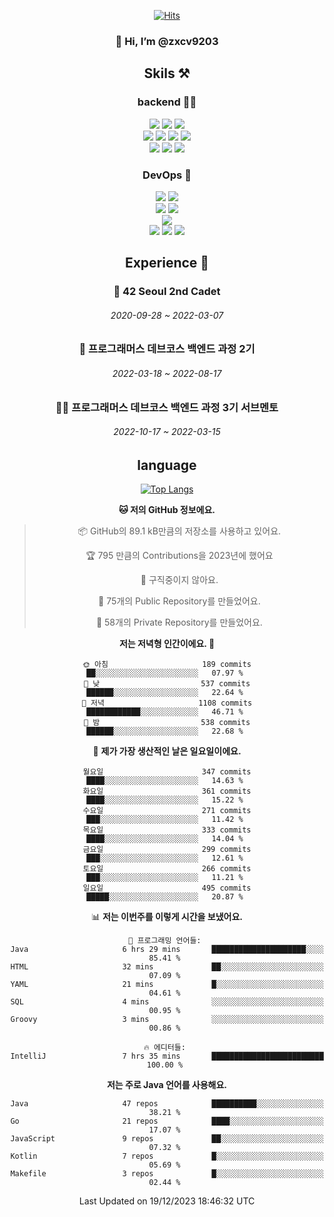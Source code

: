 <div align="center">

[![Hits](https://hits.seeyoufarm.com/api/count/incr/badge.svg?url=https%3A%2F%2Fgithub.com%2Fzxcv9203%2Fhit-counter&count_bg=%23FF7272&title_bg=%23324C2E&icon=codeigniter.svg&icon_color=%23DD5B5B&title=%EB%B0%A9%EB%AC%B8%EC%9E%90&edge_flat=false)](https://hits.seeyoufarm.com)
  
### 👋 Hi, I’m @zxcv9203

## Skils ⚒️
### backend 🧑‍💻
  
<img src="https://img.shields.io/badge/Java-FF6600?style=flat-square&logo=buymeacoffee&logoColor=white"/>
<img src="https://img.shields.io/badge/Go-0099FF?style=flat-square&logo=go&logoColor=white"/>
<img src="https://img.shields.io/badge/Kotlin-7F52FF?style=flat-square&logo=kotlin&logoColor=white"/>
  
  
<br />
  
<img src="https://img.shields.io/badge/Spring-339933?style=flat-square&logo=Spring&logoColor=white"/>
<img src="https://img.shields.io/badge/Spring Boot-339933?style=flat-square&logo=Spring Boot&logoColor=white"/>
<img src="https://img.shields.io/badge/Spring Security-339933?style=flat-square&logo=Spring Security&logoColor=white"/>
  
<img src="https://img.shields.io/badge/Spring Data JPA-339933?style=flat-square&logo=Hibernate&logoColor=white"/>

<br />
  
  <img src="https://img.shields.io/badge/mysql-0099FF?style=flat-square&logo=mysql&logoColor=white"/>
  <img src="https://img.shields.io/badge/mariadb-0099FF?style=flat-square&logo=mariadb&logoColor=white"/>
  <img src="https://img.shields.io/badge/mongoDB-47A248?style=flat-square&logo=mongodb&logoColor=white"/>
  
  
### DevOps 🚀
  
  <img src="https://img.shields.io/badge/docker-2496ED?style=flat-square&logo=docker&logoColor=white"/>
  <img src="https://img.shields.io/badge/kubernetes-326CE5?style=flat-square&logo=kubernetes&logoColor=white"/>
  
  <br />
  
  <img src="https://img.shields.io/badge/Github Actions-2088FF?style=flat-square&logo=githubactions&logoColor=white"/>
  <img src="https://img.shields.io/badge/Jenkins-D24939?style=flat-square&logo=jenkins&logoColor=white"/>
  
  
  <br />
  <img src="https://img.shields.io/badge/terraform-7B42BC?style=flat-square&logo=terraform&logoColor=white"/>
  
  <br />
  <img src="https://img.shields.io/badge/Amazon AWS-232F3E?style=flat-square&logo=Amazon AWS&logoColor=white"/>

  <img src="https://img.shields.io/badge/GCP-4285F4?style=flat-square&logo=googlecloud&logoColor=white"/>
  <img src="https://img.shields.io/badge/NCP-03C75A?style=flat-square&logo=naver&logoColor=white"/>
  
  
  
## Experience 🏃
  
### 🏫 42 Seoul 2nd Cadet
  ###### 2020-09-28 ~ 2022-03-07
  
### 🏫 프로그래머스 데브코스 백엔드 과정 2기 
  ###### 2022-03-18 ~ 2022-08-17
  
### 🧑‍🏫 프로그래머스 데브코스 백엔드 과정 3기 서브멘토 
  ###### 2022-10-17 ~ 2022-03-15

## language

[![Top Langs](https://github-readme-stats.vercel.app/api/top-langs/?username=zxcv9203&hide=html&exclude_repo=zxcv9203.github.io,golB&theme=grate-gatsby)](https://github.com/zxcv9203/github-readme-stats)
  
<!--START_SECTION:waka-->
**🐱 저의 GitHub 정보에요.** 

> 📦 GitHub의 89.1 kB만큼의 저장소를 사용하고 있어요. 
 > 
> 🏆 795 만큼의 Contributions을 2023년에 했어요
 > 
> 🚫 구직중이지 않아요.
 > 
> 📜 75개의 Public Repository를 만들었어요. 
 > 
> 🔑 58개의 Private Repository를 만들었어요. 
 > 
**저는 저녁형 인간이에요. 🦉** 

```text
🌞 아침                     189 commits         ██░░░░░░░░░░░░░░░░░░░░░░░   07.97 % 
🌆 낮　                     537 commits         ██████░░░░░░░░░░░░░░░░░░░   22.64 % 
🌃 저녁                     1108 commits        ████████████░░░░░░░░░░░░░   46.71 % 
🌙 밤　                     538 commits         ██████░░░░░░░░░░░░░░░░░░░   22.68 % 
```
📅 **제가 가장 생산적인 날은 일요일이에요.** 

```text
월요일                      347 commits         ████░░░░░░░░░░░░░░░░░░░░░   14.63 % 
화요일                      361 commits         ████░░░░░░░░░░░░░░░░░░░░░   15.22 % 
수요일                      271 commits         ███░░░░░░░░░░░░░░░░░░░░░░   11.42 % 
목요일                      333 commits         ████░░░░░░░░░░░░░░░░░░░░░   14.04 % 
금요일                      299 commits         ███░░░░░░░░░░░░░░░░░░░░░░   12.61 % 
토요일                      266 commits         ███░░░░░░░░░░░░░░░░░░░░░░   11.21 % 
일요일                      495 commits         █████░░░░░░░░░░░░░░░░░░░░   20.87 % 
```


📊 **저는 이번주를 이렇게 시간을 보냈어요.** 

```text
💬 프로그래밍 언어들: 
Java                     6 hrs 29 mins       █████████████████████░░░░   85.41 % 
HTML                     32 mins             ██░░░░░░░░░░░░░░░░░░░░░░░   07.09 % 
YAML                     21 mins             █░░░░░░░░░░░░░░░░░░░░░░░░   04.61 % 
SQL                      4 mins              ░░░░░░░░░░░░░░░░░░░░░░░░░   00.95 % 
Groovy                   3 mins              ░░░░░░░░░░░░░░░░░░░░░░░░░   00.86 % 

🔥 에디터들: 
IntelliJ                 7 hrs 35 mins       █████████████████████████   100.00 % 
```

**저는 주로 Java 언어를 사용해요.** 

```text
Java                     47 repos            ██████████░░░░░░░░░░░░░░░   38.21 % 
Go                       21 repos            ████░░░░░░░░░░░░░░░░░░░░░   17.07 % 
JavaScript               9 repos             ██░░░░░░░░░░░░░░░░░░░░░░░   07.32 % 
Kotlin                   7 repos             █░░░░░░░░░░░░░░░░░░░░░░░░   05.69 % 
Makefile                 3 repos             █░░░░░░░░░░░░░░░░░░░░░░░░   02.44 % 
```




 Last Updated on 19/12/2023 18:46:32 UTC
<!--END_SECTION:waka-->
  
</div>

